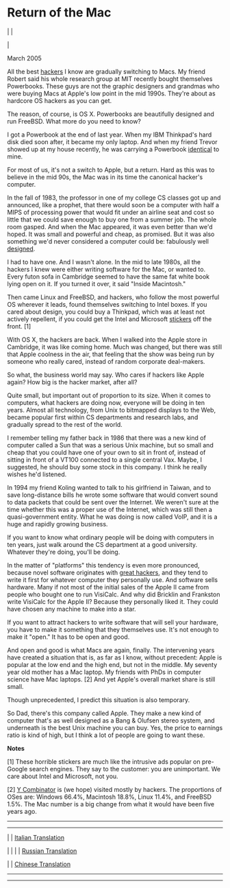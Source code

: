 # Return of the Mac

| | [](index.html)  
  
|   
  
March 2005  
  
All the best [hackers](gba.html) I know are gradually switching to Macs. My friend Robert said his whole research group at MIT recently bought themselves Powerbooks. These guys are not the graphic designers and grandmas who were buying Macs at Apple's low point in the mid 1990s. They're about as hardcore OS hackers as you can get.  
  
The reason, of course, is OS X. Powerbooks are beautifully designed and run FreeBSD. What more do you need to know?  
  
I got a Powerbook at the end of last year. When my IBM Thinkpad's hard disk died soon after, it became my only laptop. And when my friend Trevor showed up at my house recently, he was carrying a Powerbook [identical](tlbmac.html) to mine.  
  
For most of us, it's not a switch to Apple, but a return. Hard as this was to believe in the mid 90s, the Mac was in its time the canonical hacker's computer.  
  
In the fall of 1983, the professor in one of my college CS classes got up and announced, like a prophet, that there would soon be a computer with half a MIPS of processing power that would fit under an airline seat and cost so little that we could save enough to buy one from a summer job. The whole room gasped. And when the Mac appeared, it was even better than we'd hoped. It was small and powerful and cheap, as promised. But it was also something we'd never considered a computer could be: fabulously well [designed](taste.html).  
  
I had to have one. And I wasn't alone. In the mid to late 1980s, all the hackers I knew were either writing software for the Mac, or wanted to. Every futon sofa in Cambridge seemed to have the same fat white book lying open on it. If you turned it over, it said "Inside Macintosh."   
  
Then came Linux and FreeBSD, and hackers, who follow the most powerful OS wherever it leads, found themselves switching to Intel boxes. If you cared about design, you could buy a Thinkpad, which was at least not actively repellent, if you could get the Intel and Microsoft [stickers](designedforwindows.html) off the front. [1]  
  
With OS X, the hackers are back. When I walked into the Apple store in Cambridge, it was like coming home. Much was changed, but there was still that Apple coolness in the air, that feeling that the show was being run by someone who really cared, instead of random corporate deal-makers.  
  
So what, the business world may say. Who cares if hackers like Apple again? How big is the hacker market, after all?  
  
Quite small, but important out of proportion to its size. When it comes to computers, what hackers are doing now, everyone will be doing in ten years. Almost all technology, from Unix to bitmapped displays to the Web, became popular first within CS departments and research labs, and gradually spread to the rest of the world.  
  
I remember telling my father back in 1986 that there was a new kind of computer called a Sun that was a serious Unix machine, but so small and cheap that you could have one of your own to sit in front of, instead of sitting in front of a VT100 connected to a single central Vax. Maybe, I suggested, he should buy some stock in this company. I think he really wishes he'd listened.  
  
In 1994 my friend Koling wanted to talk to his girlfriend in Taiwan, and to save long-distance bills he wrote some software that would convert sound to data packets that could be sent over the Internet. We weren't sure at the time whether this was a proper use of the Internet, which was still then a quasi-government entity. What he was doing is now called VoIP, and it is a huge and rapidly growing business.  
  
If you want to know what ordinary people will be doing with computers in ten years, just walk around the CS department at a good university. Whatever they're doing, you'll be doing.  
  
In the matter of "platforms" this tendency is even more pronounced, because novel software originates with [great hackers](gh.html), and they tend to write it first for whatever computer they personally use. And software sells hardware. Many if not most of the initial sales of the Apple II came from people who bought one to run VisiCalc. And why did Bricklin and Frankston write VisiCalc for the Apple II? Because they personally liked it. They could have chosen any machine to make into a star.  
  
If you want to attract hackers to write software that will sell your hardware, you have to make it something that they themselves use. It's not enough to make it "open." It has to be open and good.  
  
And open and good is what Macs are again, finally. The intervening years have created a situation that is, as far as I know, without precedent: Apple is popular at the low end and the high end, but not in the middle. My seventy year old mother has a Mac laptop. My friends with PhDs in computer science have Mac laptops. [2] And yet Apple's overall market share is still small.  
  
Though unprecedented, I predict this situation is also temporary.  
  
So Dad, there's this company called Apple. They make a new kind of computer that's as well designed as a Bang & Olufsen stereo system, and underneath is the best Unix machine you can buy. Yes, the price to earnings ratio is kind of high, but I think a lot of people are going to want these.  
  
  
  
**Notes**  
  
[1] These horrible stickers are much like the intrusive ads popular on pre-Google search engines. They say to the customer: you are unimportant. We care about Intel and Microsoft, not you.  
  
[2] [Y Combinator](http://ycombinator.com) is (we hope) visited mostly by hackers. The proportions of OSes are: Windows 66.4%, Macintosh 18.8%, Linux 11.4%, and FreeBSD 1.5%. The Mac number is a big change from what it would have been five years ago.  
  
  
  
  
---  
  
  
---  
| | [Italian Translation](http://www.alfonsomartone.itb.it/pavrgi.html)  
  
| | | | [Russian Translation](http://anton.kovalyov.net/translations/return-of-the-mac.html)  
  
  
| | [Chinese Translation](http://flyingapplet.spaces.live.com/blog/cns!F682AFBD82F7E261!390.entry)  
  
  
  
  
  

* * *  
  
---
